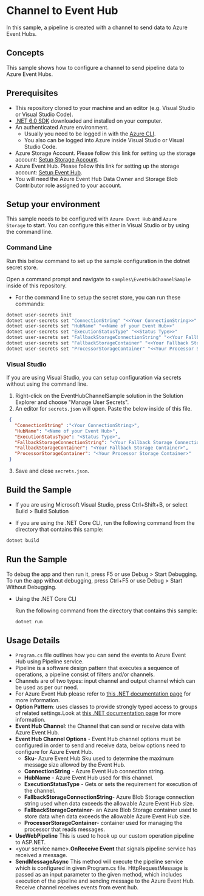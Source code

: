 
# Channel to Event Hub

In this sample, a pipeline is created with a channel to send data to Azure Event Hubs.

## Concepts

This sample shows how to configure a channel to send pipeline data to Azure Event Hubs.


## Prerequisites

- This repository cloned to your machine and an editor (e.g. Visual Studio or Visual Studio Code).
- [.NET 6.0 SDK](https://dotnet.microsoft.com/download) downloaded and installed on your computer.
- An authenticated Azure environment.
  - Usually you need to be logged in with the [Azure CLI](https://docs.microsoft.com/cli/azure/).
  - You also can be logged into Azure inside Visual Studio or Visual Studio Code.
- Azure Storage Account. Please follow this link for setting up the storage account: [Setup Storage Account](https://docs.microsoft.com/azure/storage/common/storage-account-create?tabs=azure-portal). 
- Azure Event Hub. Please follow this link for setting up the storage account: [Setup Event Hub](https://docs.microsoft.com/azure/event-hubs/event-hubs-create).
- You will need the Azure Event Hub Data Owner and Storage Blob Contributor role assigned to your account.

## Setup your environment

This sample needs to be configured with `Azure Event Hub` and `Azure Storage` to start. You can configure this either in Visual Studio or by using the command line.

### Command Line

Run this below command to set up the sample configuration in the dotnet secret store.

Open a command prompt and navigate to `samples\EventHubChannelSample` inside of this repository.
- For the command line to setup the secret store, you can run these commands:

```bash
dotnet user-secrets init 
dotnet user-secrets set "ConnectionString" "<<Your ConnectionString>>"
dotnet user-secrets set "HubName" "<<Name of your Event Hub>>"
dotnet user-secrets set "ExecutionStatusType" "<<Status Type>>"
dotnet user-secrets set "FallbackStorageConnectionString" "<<Your Fallback Storage Connection String>>" 
dotnet user-secrets set "FallbackStorageContainer" "<<Your Fallback Storage Container>>" 
dotnet user-secrets set "ProcessorStorageContainer" "<<Your Processor Storage Container>>"
```

### Visual Studio

If you are using Visual Studio, you can setup configuration via secrets without using the command line.

 1. Right-click on the EventHubChannelSample solution in the Solution Explorer and choose "Manage User Secrets".
 2. An editor for `secrets.json` will open. Paste the below inside of this file.

 ```json
  {
    "ConnectionString" :"<Your ConnectionString>",
    "HubName": "<Name of your Event Hub>",
    "ExecutionStatusType": "<Status Type>",
    "FallbackStorageConnectionString": "<Your Fallback Storage Connection String>",
    "FallbackStorageContainer": "<Your Fallback Storage Container>", 
    "ProcessorStorageContainer": "<Your Processor Storage Container>"
  }
```
3. Save and close `secrets.json`.

## Build the Sample 

- If you are using Microsoft Visual Studio, press Ctrl+Shift+B, or select Build > Build Solution 

- If you are using the .NET Core CLI, run the following command from the directory that contains this sample: 

```bash
dotnet build
```

## Run the Sample 

To debug the app and then run it, press F5 or use Debug > Start Debugging. To run the app without debugging, press Ctrl+F5 or use Debug > Start Without Debugging. 

- Using the .NET Core CLI 

    Run the following command from the directory that contains this sample: 

    ```bash
    dotnet run
    ```
## Usage Details 

- `Program.cs` file outlines how you can send the events to Azure Event Hub using Pipeline service. 
- Pipeline is a software design pattern that executes a sequence of operations, a pipeline consist of filters and/or channels.
- Channels are of two types: input channel and output channel which can be used as per our need. 
- For Azure Event Hub please refer to [this .NET documentation page](https://docs.microsoft.com/azure/event-hubs/event-hubs-about) for more information.
- **Option Pattern**: uses classes to provide strongly typed access to groups of related settings.Look at [this .NET documentation page](https://docs.microsoft.com/en-us/aspnet/core/fundamentals/configuration/options?view=aspnetcore-6.0) for more information.
- **Event Hub Channel**: the Channel that can send or receive data with Azure Event Hub. 
- **Event Hub Channel Options** - Event Hub channel options must be configured in order to send and receive data, below options need to configure for Azure Event Hub.
  - **Sku**- Azure Event Hub Sku used to determine the maximum      message size allowed by the Event Hub. 
  - **ConnectionString** - Azure Event Hub connection string.
  - **HubName** - Azure Event Hub used for this channel.
  - **ExecutionStatusType** - Gets or sets the requirement for   execution of the channel.
  - **FallbackStorageConnectionString**- Azure Blob Storage connection string used when data exceeds the allowable Azure Event Hub size.
  - **FallbackStorageContainer**- an Azure Blob Storage container used to store data when data exceeds the allowable Azure Event Hub size.
  - **ProcessorStorageContainer**- container used for managing the processor that reads messages.
- **UseWebPipeline** This is used to hook up our custom operation pipeline to ASP.NET.
- \<your service name\>.**OnReceive Event** that signals pipeline service has received a message.
- **SendMessageAsync** This method will execute the pipeline service which is configured in given Program.cs file. HttpRequestMessage is passed as an input parameter to the given method, which includes execution of the pipeline and sending message to the Azure Event Hub. Receive channel receives events from event hub. 
